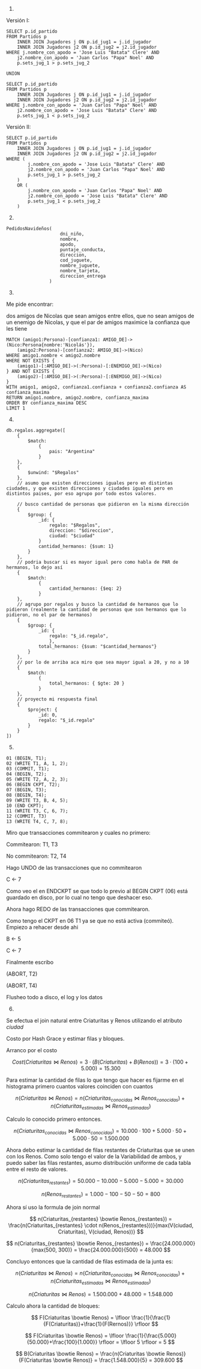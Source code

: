1.

Versión I:

```
SELECT p.id_partido
FROM Partidos p
    INNER JOIN Jugadores j ON p.id_jug1 = j.id_jugador
    INNER JOIN Jugadores j2 ON p.id_jug2 = j2.id_jugador
WHERE j.nombre_con_apodo = 'Jose Luis "Batata" Clere' AND
    j2.nombre_con_apodo = 'Juan Carlos "Papa" Noel' AND
    p.sets_jug_1 > p.sets_jug_2

UNION

SELECT p.id_partido
FROM Partidos p
    INNER JOIN Jugadores j ON p.id_jug1 = j.id_jugador
    INNER JOIN Jugadores j2 ON p.id_jug2 = j2.id_jugador
WHERE j.nombre_con_apodo = 'Juan Carlos "Papa" Noel' AND
    j2.nombre_con_apodo = 'Jose Luis "Batata" Clere' AND
    p.sets_jug_1 < p.sets_jug_2
```

Versión II:

```
SELECT p.id_partido
FROM Partidos p
    INNER JOIN Jugadores j ON p.id_jug1 = j.id_jugador
    INNER JOIN Jugadores j2 ON p.id_jug2 = j2.id_jugador
WHERE (
        j.nombre_con_apodo = 'Jose Luis "Batata" Clere' AND
        j2.nombre_con_apodo = 'Juan Carlos "Papa" Noel' AND
        p.sets_jug_1 > p.sets_jug_2
    ) 
    OR (
        j.nombre_con_apodo = 'Juan Carlos "Papa" Noel' AND
        j2.nombre_con_apodo = 'Jose Luis "Batata" Clere' AND
        p.sets_jug_1 < p.sets_jug_2
    )
```

2.

```
PedidosNavideños(
                    dni_niño, 
                    nombre, 
                    apodo, 
                    puntaje_conducta, 
                    direccion, 
                    cod_juguete, 
                    nombre_juguete, 
                    nombre_tarjeta, 
                    direccion_entrega
                )
```


3.

Me pide encontrar:

dos amigos de Nicolas que sean amigos entre ellos, que no sean amigos de un enemigo de Nicolas, y que el par de amigos maximice la confianza que les tiene

```
MATCH (amigo1:Persona)-[confianza1: AMIGO_DE]->(Nico:Persona{nombre:'Nicolás'}),
    (amigo2:Persona)-[confianza2: AMIGO_DE]->(Nico)
WHERE amigo1.nombre < amigo2.nombre
WHERE NOT EXISTS {
    (amigo1)-[:AMIGO_DE]->(:Persona)-[:ENEMIGO_DE]->(Nico)
} AND NOT EXISTS {
    (amigo2)-[:AMIGO_DE]->(:Persona)-[:ENEMIGO_DE]->(Nico)
}
WITH amigo1, amigo2, confianza1.confianza + confianza2.confianza AS confianza_maxima
RETURN amigo1.nombre, amigo2.nombre, confianza_maxima
ORDER BY confianza_maxima DESC
LIMIT 1
```

4.

```
db.regalos.aggregate([
    {
        $match: 
            {
                pais: "Argentina"
            }
    },
    {
        $unwind: "$Regalos"
    },
    // asumo que existen direcciones iguales pero en distintas ciudades, y que existen direcciones y ciudades iguales pero en distintos paises, por eso agrupo por todo estos valores.

    // busco cantidad de personas que pidieron en la misma dirección
    {
        $group: {
            _id: {
                regalo: "$Regalos",
                direccion: "$direccion", 
                ciudad: "$ciudad"
            }            
            cantidad_hermanos: {$sum: 1}
        }
    }, 
    // podria buscar si es mayor igual pero como habla de PAR de hermanos, lo dejo así
    {
        $match: 
            {
                cantidad_hermanos: {$eq: 2} 
            }
    },
    // agrupo por regalos y busco la cantidad de hermanos que lo pidieron (realmente la cantidad de personas que son hermanos que lo pidieron, no el par de hermanos)
    {
        $group: {
            _id: {
                regalo: "$_id.regalo",
                },
            total_hermanos: {$sum: "$cantidad_hermanos"}
        }
    },
    // por lo de arriba aca miro que sea mayor igual a 20, y no a 10
    {
        $match: 
            {
                total_hermanos: { $gte: 20 }
            }
    },
    // proyecto mi respuesta final
    {
        $project: {
            _id: 0,
            regalo: "$_id.regalo"
        }
    }
])
```

5.

```
01 (BEGIN, T1);
02 (WRITE T1, A, 1, 2);
03 (COMMIT, T1);
04 (BEGIN, T2);
05 (WRITE T2, A, 2, 3);
06 (BEGIN CKPT, T2);
07 (BEGIN, T3);
08 (BEGIN, T4);
09 (WRITE T3, B, 4, 5);
10 (END CKPT);
11 (WRITE T3, C, 6, 7);
12 (COMMIT, T3)
13 (WRITE T4, C, 7, 8);
```

Miro que transacciones commitearon y cuales no primero:

Commitearon: T1, T3

No commitearon: T2, T4

Hago UNDO de las transacciones que no commitearon

C <- 7

Como veo el en ENDCKPT se que todo lo previo al BEGIN CKPT (06) está guardado en disco, por lo cual no tengo que deshacer eso.

Ahora hago REDO de las transacciones que commitearon.

Como tengo el CKPT en 06 T1 ya se que no está activa (commiteó). Empiezo a rehacer desde ahi

B <- 5

C <- 7

Finalmente escribo 

(ABORT, T2)

(ABORT, T4)

Flusheo todo a disco, el log y los datos

6.

Se efectua el join natural entre Criaturitas y Renos utilizando el atributo $ciudad$

Costo por Hash Grace y estimar filas y bloques.

Arranco por el costo

$$
Cost(Criaturitas \bowtie Renos) = 3 \cdot (B(Criaturitas) + B(Renos)) = 3 \cdot (100 + 5.000) = 15.300
$$

Para estimar la cantidad de filas lo que tengo que hacer es fijarme en el histograma primero cuantos valores coinciden con cuantos

$$
n(Criaturitas \bowtie Renos) = n(Criaturitas_{conocidas} \bowtie Renos_{conocidas}) + n(Criaturitas_{estimadas} \bowtie Renos_{estimadas})
$$

Calculo lo conocido primero entonces.

$$
n(Criaturitas_{conocidas} \bowtie Renos_{conocidas}) = 10.000 \cdot 100 + 5.000 \cdot 50 + 5.000 \cdot 50 =  1.500.000
$$

Ahora debo estimar la cantidad de filas restantes de Criaturitas que se unen con los Renos. Como solo tengo el valor de la Variabilidad de ambos, y puedo saber las filas restantes, asumo distribución uniforme de cada tabla entre el resto de valores.

$$
n(Criaturitas_{restantes}) = 50.000 - 10.000 - 5.000 - 5.000 = 30.000
$$

$$
n(Renos_{restantes}) = 1.000 - 100 - 50 - 50 = 800
$$

Ahora sí uso la formula de join normal

$$
n(Criaturitas_{restantes} \bowtie Renos_{restantes}) = \frac{n(Criaturitas_{restantes} \cdot n(Renos_{restantes}))}{max(V(ciudad, Criaturitas), V(ciudad, Renos))}
$$

$$
n(Criaturitas_{restantes} \bowtie Renos_{restantes}) = \frac{24.000.000}{max(500, 300)} = \frac{24.000.000}{500} = 48.000
$$

Concluyo entonces que la cantidad de filas estimada de la junta es:

$$
n(Criaturitas \bowtie Renos) = n(Criaturitas_{conocidas} \bowtie Renos_{conocidas}) + n(Criaturitas_{estimadas} \bowtie Renos_{estimadas})
$$

$$
n(Criaturitas \bowtie Renos) = 1.500.000 + 48.000 = 1.548.000
$$

Calculo ahora la cantidad de bloques:

$$
F(Criaturitas \bowtie Renos) = \lfloor \frac{1}{\frac{1}{F(Criaturitas)}+\frac{1}{F(Rernos)}} \rfloor
$$

$$
F(Criaturitas \bowtie Renos) = \lfloor \frac{1}{\frac{5.000}{50.000}+\frac{100}{1.000}} \rfloor = \lfloor 5 \rfloor = 5
$$

$$
B(Criaturitas \bowtie Renos) = \frac{n(Criaturitas \bowtie Renos)}{F(Criaturitas \bowtie Renos)} = \frac{1.548.000}{5} = 309.600
$$
